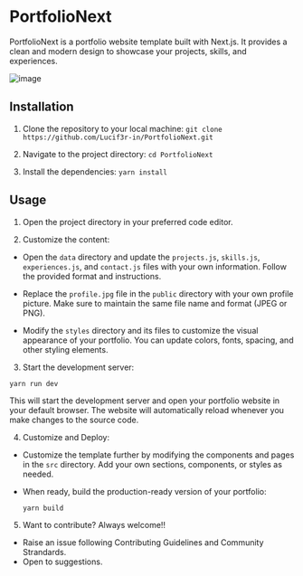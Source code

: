 # PortfolioNext

PortfolioNext is a portfolio website template built with Next.js. It provides a clean and modern design to showcase your projects, skills, and experiences.

![image](https://github.com/Lucif3r-in/PortfolioNext/assets/85403534/b678b406-46a4-421b-9cde-c1f22ba1aee6)


## Installation

1. Clone the repository to your local machine:
` git clone https://github.com/Lucif3r-in/PortfolioNext.git `

2. Navigate to the project directory:
` cd PortfolioNext `

3. Install the dependencies:
` yarn install `

## Usage

1. Open the project directory in your preferred code editor.

2. Customize the content:

- Open the `data` directory and update the `projects.js`, `skills.js`, `experiences.js`, and `contact.js` files with your own information. Follow the provided format and instructions.

- Replace the `profile.jpg` file in the `public` directory with your own profile picture. Make sure to maintain the same file name and format (JPEG or PNG).

- Modify the `styles` directory and its files to customize the visual appearance of your portfolio. You can update colors, fonts, spacing, and other styling elements.

3. Start the development server:

` yarn run dev `

This will start the development server and open your portfolio website in your default browser. The website will automatically reload whenever you make changes to the source code.

4. Customize and Deploy:

- Customize the template further by modifying the components and pages in the `src` directory. Add your own sections, components, or styles as needed.

- When ready, build the production-ready version of your portfolio:

  ```
  yarn build
  ```
5. Want to contribute? Always welcome!!
- Raise an issue following Contributing Guidelines and Community Strandards.
- Open to suggestions.

